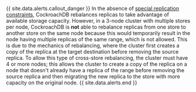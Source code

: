 {{ site.data.alerts.callout_danger }}
In the absence of [special replication constraints](configure-replication-zones.html), CockroachDB rebalances replicas to take advantage of available storage capacity. However, in a 3-node cluster with multiple stores per node, CockroachDB is **not** able to rebalance replicas from one store to another store on the same node because this would temporarily result in the node having multiple replicas of the same range, which is not allowed. This is due to the mechanics of rebalancing, where the cluster first creates a copy of the replica at the target destination before removing the source replica. To allow this type of cross-store rebalancing, the cluster must have 4 or more nodes; this allows the cluster to create a copy of the replica on a node that doesn't already have a replica of the range before removing the source replica and then migrating the new replica to the store with more capacity on the original node.
{{ site.data.alerts.end }}
